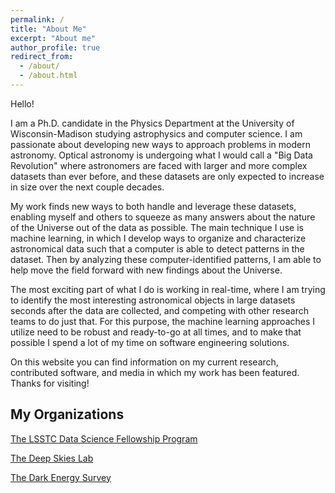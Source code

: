 ```yaml
---
permalink: /
title: "About Me"
excerpt: "About me"
author_profile: true
redirect_from: 
  - /about/
  - /about.html
---
```

Hello!

I am a Ph.D. candidate in the Physics Department at the University of Wisconsin-Madison studying astrophysics and computer science. I am passionate about developing new ways to approach problems in modern astronomy. Optical astronomy is undergoing what I would call a "Big Data Revolution" where astronomers are faced with larger and more complex datasets than ever before, and these datasets are only expected to increase in size over the next couple decades.

My work finds new ways to both handle and leverage these datasets, enabling myself and others to squeeze as many answers about the nature of the Universe out of the data as possible. The main technique I use is machine learning, in which I develop ways to organize and characterize astronomical data such that a computer is able to detect patterns in the dataset. Then by analyzing these computer-identified patterns, I am able to help move the field forward with new findings about the Universe.

The most exciting part of what I do is working in real-time, where I am trying to identify the most interesting astronomical objects in large datasets seconds after the data are collected, and competing with other research teams to do just that. For this purpose, the machine learning approaches I utilize need to be robust and ready-to-go at all times, and to make that possible I spend a lot of my time on software engineering solutions.

On this website you can find information on my current research, contributed software, and media in which my work has been featured. Thanks for visiting!

## My Organizations

[The LSSTC Data Science Fellowship Program](https://astrodatascience.org/)

[The Deep Skies Lab](https://deepskieslab.com/)

[The Dark Energy Survey](https://www.darkenergysurvey.org/)
